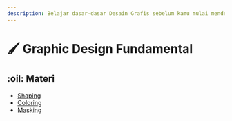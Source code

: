 ```yaml
---
description: Belajar dasar-dasar Desain Grafis sebelum kamu mulai mendesain antarmuka
---
```


# 🖌️ Graphic Design Fundamental

## :oil: Materi

* [Shaping](shaping.md)
* [Coloring](coloring.md)
* [Masking](masking.md)

